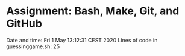 # Assignment: Bash, Make, Git, and GitHub
Date and time: 
Fri  1 May 13:12:31 CEST 2020
Lines of code in guessinggame.sh: 
25
